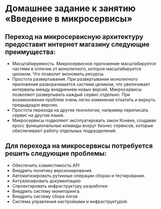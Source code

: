 # Домашнее задание к занятию «Введение в микросервисы»

## Переход на микросервисную архитектуру предоставит интернет магазину следующие преимущества:
- Масштабируемость. Микросервисное приложение масштабируется частями в отличии от монолитного, которое масштабируется целиком. Что позволит экономить ресурсы.
- Простота развертывания. При развертывании монолитного приложения разворачивается система целиком, что увеличивает интервалы между внедрением новых версий. Микросервисы позволяют развертывать каждый сервис отдельно. При возникновении проблем очень легко изменение откатить и вернуть предыдущую версию.
- Простота перехода на другие технологии, например переписать сервис на другом языке.
- Микросервисы  подволяют эксплуатировать закон Конвея, создавая кросс функциональные команды вокруг бизнес сервисов, которые обеспечивают работу отдельных подразделений.
	
## Для перехода на микросервисы потребуется решить следующие проблемы:
- Обеспечить совместимость API
- Внедрить политику версионирования.
- Автоматизировать рутинные операции сборки и тестирования.
- Актуализировать документацию
- Спроектировать инфраструктуру разработки
- Внедрить систему мониторинга.
- Внедрить систему сбора логов
- Система управления настройками и инфраструктурой.


